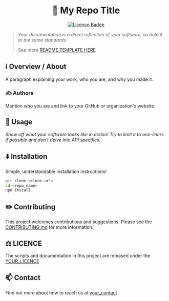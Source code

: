 <h1 align="center">📄 My Repo Title</h1>

<p align="center"><a href="https://github.com/TAKANOME-DEV/repo-template"><img alt="Licence Badge" src="https://img.shields.io/github/license/TAKANOME-DEV/repo-template?color=%2330C151"></a></p>

> _Your documentation is a direct reflection of your software, so hold it to the same standards._
>
> See more [README TEMPLATE HERE](https://github.com/banesullivan/README/blob/main/TEMPLATE.md)

## ℹ️ Overview / About

A paragraph explaining your work, who you are, and why you made it.

### ✍️ Authors

Mention who you are and link to your GitHub or organization's website.

## 🚀 Usage

_Show off what your software looks like in action! Try to limit it to one-liners if possible and don't delve into API specifics._

## ⬇️ Installation

Simple, understandable installation instructions!

```bash
git clone <clone_url>
cd <repo_name>
npm install
```

## ✏️ Contributing

This project welcomes contributions and suggestions.
Please see the [CONTRIBUTING.md](CONTRIBUTING.md) for more information.

## ⚖️ LICENCE

The scripts and documentation in this project are released under the [YOUR_LICENCE](#️-licence)

## 📫 Contact

Find out more about how to reach us at [your_contact](#contact)
